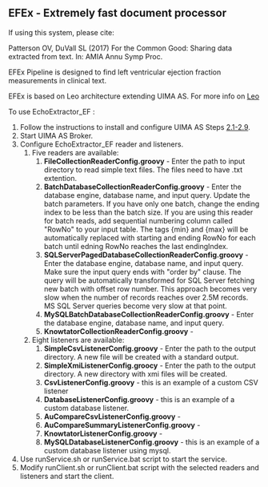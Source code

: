 ## EFEx - Extremely fast document processor

If using this system, please cite:

Patterson OV, DuVall SL (2017) For the Common Good: Sharing data extracted from text. In: AMIA Annu Symp Proc.

EFEx Pipeline is designed to find left ventricular ejection fraction measurements in clinical text.

EFEx is based on Leo architecture extending UIMA AS.  For more info on [Leo](http://department-of-veterans-affairs.github.io/Leo/userguide.html)

To use EchoExtractor_EF :

1. Follow the instructions to install and configure UIMA AS Steps [2.1-2.9](http://department-of-veterans-affairs.github.io/Leo/userguide.html#/a2_Installation_and_Configuration_of_Leo-Example).
2. Start UIMA AS Broker.
3. Configure EchoExtractor_EF reader and listeners.
    1. Five readers are available:
       1. **FileCollectionReaderConfig.groovy**  - Enter the path to input directory to read simple text files. The files need to have .txt extention. 
       2. **BatchDatabaseCollectionReaderConfig.groovy** - Enter the database engine, database name, and input query. Update the batch parameters. If you have only one batch, change the ending index to be less than the batch size. If you are using this reader for batch reads, add sequential numbering column called "RowNo" to your input table. The tags {min} and {max} will be automatically replaced with starting and ending RowNo for each batch until edning RowNo reaches the last endingIndex.
       3. **SQLServerPagedDatabaseCollectionReaderConfig.groovy** - Enter the database engine, database name, and input query. Make sure the input query ends with "order by" clause. The query will be automatically transformed for SQL Server fetching new batch with offset row number. This approach becomes very slow when the number of records reaches over 2.5M records. MS SQL Server queries become very slow at that point.
       4. **MySQLBatchDatabaseCollectionReaderConfig.groovy** - Enter the database engine, database name, and input query. 
       5. **KnowtatorCollectionReaderConfig.groovy** -
    2. Eight listeners are available:
       1. **SimpleCsvListenerConfig.groovy** - Enter the path to the output directory. A new file will be created with a standard output.
       2. **SimpleXmiListenerConfig.groocy** - Enter the path to the output directory. A new directory with xmi files will be created.
       3. **CsvListenerConfig.groovy** - this is an example of a custom CSV listener
       4. **DatabaseListenerConfig.groovy** - this is an example of a custom database listener.
       5. **AuCompareCsvListenerConfig.groovy** -
       6. **AuCompareSummaryListenerConfig.groovy** -
       7. **KnowtatorListenerConfig.groovy** -
       8. **MySQLDatabaseListenerConfig.groovy** - this is an example of a custom database listener using mysql.
  4. Use runService.sh or runService.bat script to start the service.
  5. Modify runClient.sh or runClient.bat script with  the selected readers and listeners and start the client.
  
  
      
  
